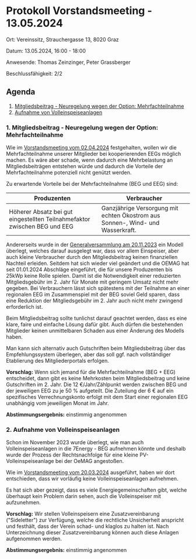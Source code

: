 # Protokoll Vorstandsmeeting - 13.05.2024

Ort: Vereinssitz, Strauchergasse 13, 8020 Graz

Datum: 13.05.2024, 16:00 - 18:00

Anwesende: Thomas Zeinzinger, Peter Grassberger&#x20;

Beschlussfähigkeit: 2/2

## Agenda

1. [Mitgliedsbeitrag - Neuregelung wegen der Option: Mehrfachteilnahme](protokoll-vorstandsmeeting-02.04.2024-1.md#id-1.-mitgliedsbeitrag-neuregelung-wegen-der-option-mehrfachteilnahme)
2. [Aufnahme von Volleinspeiseanlagen](protokoll-vorstandsmeeting-02.04.2024-1.md#id-2.-aufnahme-von-volleinspeiseanlagen)

### 1. Mitgliedsbeitrag - Neuregelung wegen der Option: Mehrfachteilnahme&#x20;

Wie im [Vorstandsmeeting vom 02.04.2024](protokoll-vorstandsmeeting-02.04.2024-2.md) festgehalten, wollen wir die Mehrfachteilnahme unserer Mitglieder bei kooperierenden EEGs möglich machen. Es wäre aber schade, wenn dadurch eine Mehrbelastung an Mitgliedsbeiträgen entstehen würde und dadurch die Vorteile der Mehrfachteilnahme potenziell nicht genützt werden.&#x20;

Zu erwartende Vorteile bei der Mehrfachteilnahme (BEG und EEG) sind:&#x20;

| Produzenten                                                               | Verbraucher                                                                    |
| ------------------------------------------------------------------------- | ------------------------------------------------------------------------------ |
| Höherer Absatz bei gut eingestellten Teilnahmefaktor zwischen BEG und EEG | Ganzjährige Versorgung mit echten Ökostrom aus Sonnen-, Wind- und Wasserkraft. |

Andererseits wurde in der [Generalversammlung am 20.11.2023](../organentscheidungen/generalversammlungen/protokoll-ao-gv-20.11.2023.md) ein Modell überlegt, welches darauf ausgelegt war, dass vor allem Einspeiser, aber auch kleine Verbraucher durch den Mitgliedsbeitrag keinen finanziellen Nachteil erleiden. Seitdem hat sich wieder viel geändert und die OEMAG hat seit 01.01.2024 Abschläge eingeführt, die für unsere Produzenten bis 25kWp keine Rolle spielen. Damit ist die Notwendigkeit einer reduzierten Mitgliedsgebühr im 2. Jahr für Monate mit geringem Umsatz nicht mehr gegeben. Bei Verbrauchern lässt sich spätestens mit der Teilnahme an einer regionalen EEG im Zusammenspiel mit der BEG soviel Geld sparen, dass eine Reduktion der Mitgliedsgebühr im 2. Jahr auch nicht mehr zwingend erforderlich ist.&#x20;

Beim Mitgliedsbeitrag sollte tunlichst darauf geachtet werden, dass es eine klare, faire und einfache Lösung dafür gibt. Auch dürfen die bestehenden Mitglieder keinen unmittelbaren Schaden aus einer Änderung des Modells haben.&#x20;

Man kann sich alternativ auch Gutschriften beim Mitgliedsbeitrag über das Empfehlungssystem überlegen, aber das soll ggf. nach vollständiger Etablierung des Mitgliederportals erfolgen.&#x20;

**Vorschlag:** Wenn sich jemand für die Mehrfachteilnahme (BEG + EEG) entscheidet, dann gibt es keine Mehrkosten beim Mitgliedsbeitrag und keine Gutschriften im 2. Jahr. Die 12 €/Jahr/Zählpunkt werden zwischen BEG und der jeweiligen EEG zu je 50 % aufgeteilt. Die Zuteilung der 6 € auf ein spezifisches Verrechnungskonto erfolgt mit dem Start einer regionalen EEG unabhängig vom jeweiligen Monat im Jahr.  &#x20;

**Abstimmungsergebnis:** einstimmig angenommen

### 2. Aufnahme von Volleinspeiseanlagen&#x20;

Schon im November 2023 wurde überlegt, wie man auch Volleinspeiseanlagen in die 7Energy - BEG aufnehmen könnte und deshalb wurde der Prozess der Rechtsnachfolge für eine kleine PV-Volleinspeiseanlage bei der OeMAG angestoßen.&#x20;

Wie im [Vorstandsmeeting vom 20.03.2024](protokoll-vorstandsmeeting-20.03.2024.md) ausgeführt, haben wir dort entschieden, dass wir vorläufig keine Volleinspeiseanlagen aufnehmen.  &#x20;

Es hat sich aber gezeigt, dass es viele Energiegemeinschaften gibt, welche überhaupt kein Problem darin sehen, auch die Volleinspeiser mit aufzunehmen.&#x20;

**Vorschlag:** Wir stellen Volleinspeisern eine Zusatzvereinbarung ("Sideletter") zur Verfügung, welche die rechtliche Unsicherheit anspricht und festhält, dass der Verein schad- und klaglos zu halten ist. Nach Unterzeichnung dieser Zusatzvereinbarung können auch diese Anlagen aufgenommen werden.

**Abstimmungsergebnis:** einstimmig angenommen

